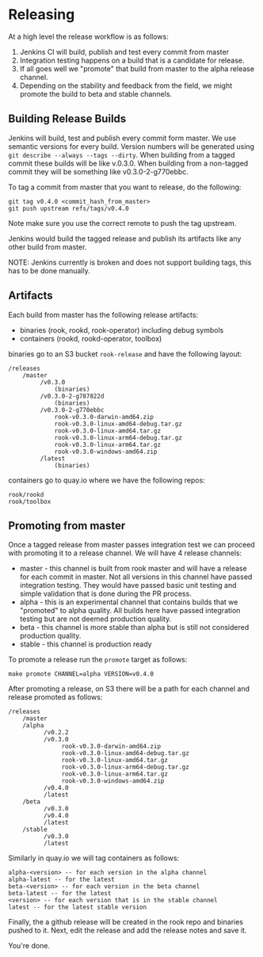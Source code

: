 # Releasing

At a high level the release workflow is as follows:

1. Jenkins CI will build, publish and test every commit from master
2. Integration testing happens on a build that is a candidate for release.
3. If all goes well we "promote" that build from master to the alpha release channel.
4. Depending on the stability and feedback from the field, we might promote the build to beta and stable channels.

## Building Release Builds

Jenkins will build, test and publish every commit form master. We use semantic versions for every build. Version numbers will be generated using `git describe --always --tags --dirty`. When building from a tagged commit these builds will be like v.0.3.0. When building from a non-tagged commit they will be something like v0.3.0-2-g770ebbc.

To tag a commit from master that you want to release, do the following:

```
git tag v0.4.0 <commit_hash_from_master>
git push upstream refs/tags/v0.4.0
```

Note make sure you use the correct remote to push the tag upstream.

Jenkins would build the tagged release and publish its artifacts like any other build from master.

NOTE: Jenkins currently is broken and does not support building tags, this has to be done manually.

## Artifacts

Each build from master has the following release artifacts:
- binaries (rook, rookd, rook-operator) including debug symbols
- containers (rookd, rookd-operator, toolbox)

binaries go to an S3 bucket `rook-release` and have the following layout:

```
/releases
    /master
         /v0.3.0
             (binaries)
         /v0.3.0-2-g787822d
             (binaries)
         /v0.3.0-2-g770ebbc
             rook-v0.3.0-darwin-amd64.zip
             rook-v0.3.0-linux-amd64-debug.tar.gz
             rook-v0.3.0-linux-amd64.tar.gz
             rook-v0.3.0-linux-arm64-debug.tar.gz
             rook-v0.3.0-linux-arm64.tar.gz
             rook-v0.3.0-windows-amd64.zip
         /latest
             (binaries)
```

containers go to quay.io where we have the following repos:

```
rook/rookd
rook/toolbox
```

## Promoting from master

Once a tagged release from master passes integration test we can proceed with promoting it to a release channel. We will have 4 release channels:

- master - this channel is built from rook master and will have a release for each commit in master. Not all versions in this channel have passed integration testing. They would have passed basic unit testing and simple validation that is done during the PR process.
- alpha - this is an experimental channel that contains builds that we "promoted" to alpha quality. All builds here have passed integration testing but are not deemed production quality.
- beta - this channel is more stable than alpha but is still not considered production quality.
- stable - this channel is production ready

To promote a release run the `promote` target as follows:

```
make promote CHANNEL=alpha VERSION=v0.4.0
```

After promoting a release, on S3 there will be a path for each channel and release promoted as follows:

```
/releases
    /master
    /alpha
          /v0.2.2
          /v0.3.0
               rook-v0.3.0-darwin-amd64.zip
               rook-v0.3.0-linux-amd64-debug.tar.gz
               rook-v0.3.0-linux-amd64.tar.gz
               rook-v0.3.0-linux-arm64-debug.tar.gz
               rook-v0.3.0-linux-arm64.tar.gz
               rook-v0.3.0-windows-amd64.zip
          /v0.4.0
          /latest
    /beta
          /v0.3.0
          /v0.4.0
          /latest
    /stable
          /v0.3.0
          /latest
```

Similarly in quay.io we will tag containers as follows:

```
alpha-<version> -- for each version in the alpha channel
alpha-latest -- for the latest
beta-<version> -- for each version in the beta channel
beta-latest -- for the latest
<version> -- for each version that is in the stable channel
latest -- for the latest stable version
```

Finally, the a github release will be created in the rook repo and binaries pushed to it. Next, edit the release and
add the release notes and save it.

You're done.